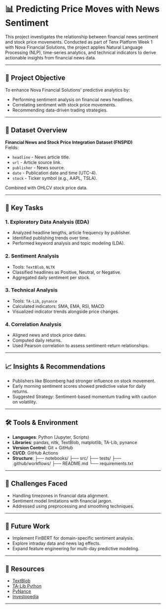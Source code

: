 # 📊 Predicting Price Moves with News Sentiment

This project investigates the relationship between financial news sentiment and stock price movements. Conducted as part of Tenx Platform Week 1 with Nova Financial Solutions, the project applies Natural Language Processing (NLP), time-series analytics, and technical indicators to derive actionable insights from financial news data.

---

## 🧠 Project Objective

To enhance Nova Financial Solutions' predictive analytics by:
- Performing sentiment analysis on financial news headlines.
- Correlating sentiment with stock price movements.
- Recommending data-driven trading strategies.

---

## 📁 Dataset Overview

**Financial News and Stock Price Integration Dataset (FNSPID)**  
Fields:
- `headline` - News article title.
- `url` - Article source link.
- `publisher` - News source.
- `date` - Publication date and time (UTC-4).
- `stock` - Ticker symbol (e.g., AAPL, TSLA).

Combined with OHLCV stock price data.

---

## 📌 Key Tasks

### 1. Exploratory Data Analysis (EDA)
- Analyzed headline lengths, article frequency by publisher.
- Identified publishing trends over time.
- Performed keyword analysis and topic modeling (LDA).

### 2. Sentiment Analysis
- Tools: `TextBlob`, `NLTK`
- Classified headlines as Positive, Neutral, or Negative.
- Aggregated daily sentiment per stock.

### 3. Technical Analysis
- Tools: `TA-Lib`, `pynance`
- Calculated indicators: SMA, EMA, RSI, MACD
- Visualized indicator trends alongside price changes.

### 4. Correlation Analysis
- Aligned news and stock price dates.
- Computed daily returns.
- Used Pearson correlation to assess sentiment-return relationships.

---

## 📈 Insights & Recommendations

- Publishers like Bloomberg had stronger influence on stock movement.
- Early morning sentiment scores showed predictive value for daily returns.
- Suggested Strategy: Sentiment-based momentum trading with caution on volatility.

---

## 🛠 Tools & Environment

- **Languages**: Python (Jupyter, Scripts)
- **Libraries**: pandas, nltk, TextBlob, matplotlib, TA-Lib, pynance
- **Version Control**: Git + GitHub
- **CI/CD**: GitHub Actions
- **Structure**:
├── notebooks/
├── src/
├── tests/
├── .github/workflows/
├── README.md
└── requirements.txt

---

## 🚧 Challenges Faced

- Handling timezones in financial data alignment.
- Sentiment model limitations with financial jargon.
- Addressed using preprocessing and smoothing techniques.

---

## 🔮 Future Work

- Implement FinBERT for domain-specific sentiment analysis.
- Explore intraday data and news lag effects.
- Expand feature engineering for multi-day predictive modeling.

---

## 📎 Resources

- [TextBlob](https://textblob.readthedocs.io/en/dev/)
- [TA-Lib Python](https://github.com/ta-lib/ta-lib-python)
- [PyNance](https://github.com/mqandil/pynance)
- [Investopedia](https://www.investopedia.com/terms/s/stockmarket.asp)

---